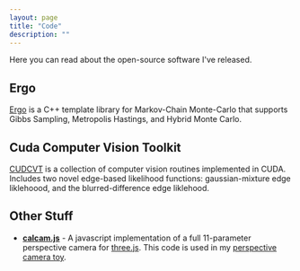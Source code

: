 ```yaml
---
layout: page
title: "Code"
description: ""
---
```


Here you can read about the open-source software I've released.

Ergo
-------
[Ergo](https://github.com/ksimek/libergo) is a C++ template library for Markov-Chain Monte-Carlo that supports Gibbs Sampling, Metropolis Hastings, and Hybrid Monte Carlo.  

Cuda Computer Vision Toolkit
-----------------------------
[CUDCVT](https://github.com/ksimek/cudcvt) is a collection of computer vision routines implemented in CUDA.  Includes two novel edge-based likelihood functions: gaussian-mixture edge liklehoood, and the blurred-difference edge liklehood.

Other Stuff
-------------
* **[calcam.js](/js/calcam.js)** - A javascript implementation of a full 11-parameter perspective camera for [three.js](https://github.com/mrdoob/three.js/).  This code is used in my [perspective camera toy](/perspective_camera_toy.html).
